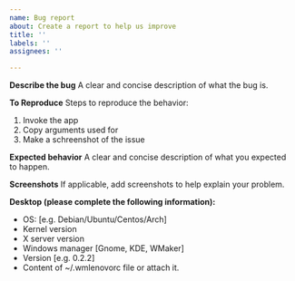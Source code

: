 ```yaml
---
name: Bug report
about: Create a report to help us improve
title: ''
labels: ''
assignees: ''

---
```


**Describe the bug**
A clear and concise description of what the bug is.

**To Reproduce**
Steps to reproduce the behavior:
1. Invoke the app
2. Copy arguments used for
3. Make a schreenshot of the issue

**Expected behavior**
A clear and concise description of what you expected to happen.

**Screenshots**
If applicable, add screenshots to help explain your problem.

**Desktop (please complete the following information):**
 - OS: [e.g. Debian/Ubuntu/Centos/Arch]
 - Kernel version
 - X server version
 - Windows manager [Gnome, KDE, WMaker]
 - Version [e.g. 0.2.2]
 - Content of ~/.wmlenovorc file or attach it.
